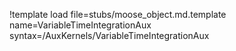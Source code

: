 !template load file=stubs/moose_object.md.template name=VariableTimeIntegrationAux syntax=/AuxKernels/VariableTimeIntegrationAux